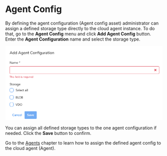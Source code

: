 # Agent Config

By defining the agent configuration \(Agent config asset\) administrator can assign a defined storage type directly to the cloud agent instance.  To do that, go to the **Agent Config** menu and click **Add Agent Config** button. Enter the **Agent Configuration** name and select the storage type.

![](../../../.gitbook/assets/image%20%2811%29.png)

You can assign all defined storage types to the one agent configuration if needed. Click the **Save** button to confirm.

Go to the [Agents](agents.md) chapter to learn how to assign the defined agent config to the cloud agent \(Agent\).

